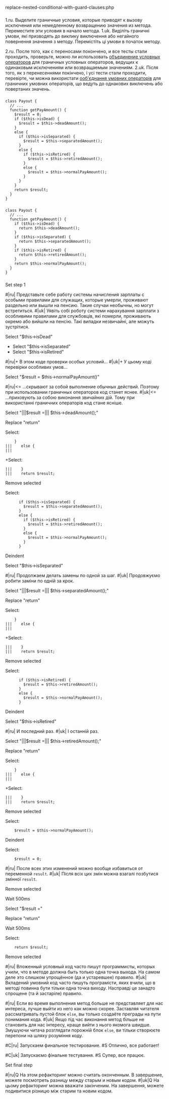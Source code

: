 replace-nested-conditional-with-guard-clauses:php

###

1.ru. Выделите граничные условия, которые приводят к вызову исключения или немедленному возвращению значения из метода. Переместите эти условия в начало метода.
1.uk. Виділіть граничні умови, які призводять до виклику виключення або негайного повернення значення з методу. Перемістіть ці умови в початок методу.

2.ru. После того, как с переносами покончено, и все тесты стали проходить, проверьте, можно ли использовать <a href="/consolidate-conditional-expression">объединение условных операторов</a> для граничных условных операторов, ведущих к одинаковым исключениям или возвращаемым значениям.
2.uk. Після того, як з перенесеннями покінчено, і усі тести стали проходити, перевірте, чи можна використати <a href="/consolidate-conditional-expression">ооб'єднання умовних операторів</a> для граничних умовних операторів, що ведуть до однакових виключень або повертаних значень.



###

```
class Payout {
  // ...
  function getPayAmount() {
    $result = 0;
    if ($this->isDead) {
      $result = $this->deadAmount();
    }
    else {
      if ($this->isSeparated) {
        $result = $this->separatedAmount();
      }
      else {
        if ($this->isRetired) {
          $result = $this->retiredAmount();
        }
        else {
          $result = $this->normalPayAmount();
        }
      }
    }
    return $result;
  }
}
```

###

```
class Payout {
  // ...
  function getPayAmount() {
    if ($this->isDead) {
      return $this->deadAmount();
    }
    if ($this->isSeparated) {
      return $this->separatedAmount();
    }
    if ($this->isRetired) {
      return $this->retiredAmount();
    }
    return $this->normalPayAmount();
  }
}
```

###

Set step 1

#|ru| Представьте себе работу системы начисления зарплаты с особыми правилами для служащих, которые умерли, проживают раздельно или вышли на пенсию. Такие случаи необычны, но могут встретиться.
#|uk| Уявіть собі роботу системи нарахування зарплати з особливими правилами для службовців, які померли, проживають окремо або вийшли на пенсію. Такі випадки незвичайні, але можуть зустрітися.

Select "$this->isDead"
+ Select "$this->isSeparated"
+ Select "$this->isRetired"

#|ru|+ В этом коде проверки особых условий...
#|uk|+ У цьому коді перевірки особливих умов...

Select "$result = $this->normalPayAmount()"

#|ru|<= ...скрывают за собой выполнение обычных действий. Поэтому при использовании граничных операторов код станет яснее.
#|uk|<= ...приховують за собою виконання звичайних дій. Тому при використанні граничних операторів код стане ясніше.

Select "|||$result =||| $this->deadAmount();"

Replace "return"

Select:
```
    }
|||    else {
|||
```

+Select:
```
|||    }
|||    return $result;
```

Remove selected

Select:
```
      if ($this->isSeparated) {
        $result = $this->separatedAmount();
      }
      else {
        if ($this->isRetired) {
          $result = $this->retiredAmount();
        }
        else {
          $result = $this->normalPayAmount();
        }
      }
```

Deindent

Select "$this->isSeparated"

#|ru| Продолжаем делать замены по одной за шаг.
#|uk| Продовжуємо робити заміни по одній за крок.

Select "|||$result =||| $this->separatedAmount();"

Replace "return"

Select:
```
    }
|||    else {
|||
```

+Select:
```
|||    }
|||    return $result;
```

Remove selected

Select:
```
      if ($this->isRetired) {
        $result = $this->retiredAmount();
      }
      else {
        $result = $this->normalPayAmount();
      }
```

Deindent

Select "$this->isRetired"

#|ru| И последний раз.
#|uk| І останній раз.

Select "|||$result =||| $this->retiredAmount();"

Replace "return"

Select:
```
    }
|||    else {
|||
```

+Select:
```
|||    }
|||    return $result;
```

Remove selected

Select:
```
    $result = $this->normalPayAmount();
```

Deindent

Select:
```
    $result = 0;

```

#|ru| После всех этих изменений можно вообще избавиться от переменной <code>result</code>.
#|uk| Після всіх цих змін можна взагалі позбутися змінної <code>result</code>.

Remove selected

Wait 500ms

Select "$result ="

Replace "return"

Wait 500ms

Select:
```
    return $result;

```
Remove selected

#|ru| Вложенный условный код часто пишут программисты, которых учили, что в методе должна быть только одна точка выхода. На самом деле это слишком упрощённое (да и устаревшее) правило.
#|uk| Вкладений умовний код часто пишуть програмісти, яких вчили, що в методі повинна бути тільки одна точка виходу. Насправді це занадто спрощене (та й застаріле) правило.

#|ru| Если во время выполнения метод больше не представляет для нас интереса, лучше выйти из него как можно скорее. Заставляя читателя рассматривать пустой блок <code>else</code>, вы только создаёте преграды на пути понимания кода.
#|uk| Якщо під час виконання метод більше не становить для нас інтересу, краще вийти з нього якомога швидше. Змушуючи читача розглядати порожній блок <code>else</code>, ви тільки створюєте перепони на шляху розуміння коду.

#C|ru| Запускаем финальное тестирование.
#S Отлично, все работает!

#C|uk| Запускаємо фінальне тестування.
#S Супер, все працює.

Set final step

#|ru|Q На этом рефакторинг можно считать оконченным. В завершение, можете посмотреть разницу между старым и новым кодом.
#|uk|Q На цьому рефакторинг можна вважати закінченим. На завершення, можете подивитися різницю між старим та новим кодом.